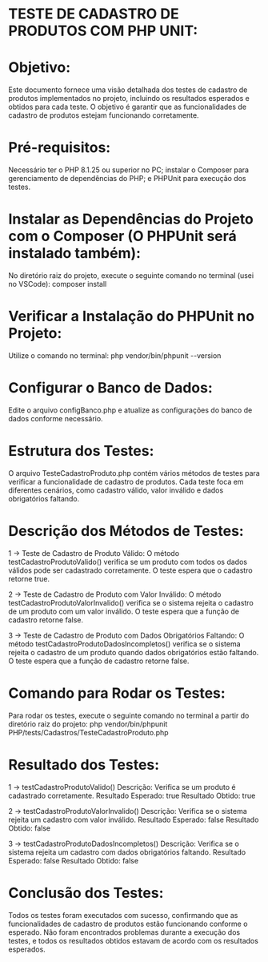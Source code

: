 # TESTE DE CADASTRO DE PRODUTOS COM PHP UNIT:


# Objetivo:
Este documento fornece uma visão detalhada dos testes de cadastro de produtos implementados no projeto, incluindo os resultados esperados e obtidos para cada teste. O objetivo é garantir que as funcionalidades de cadastro de produtos estejam funcionando corretamente.


# Pré-requisitos:
Necessário ter o PHP 8.1.25 ou superior no PC; instalar o Composer para gerenciamento de dependências do PHP; e PHPUnit para execução dos testes.


# Instalar as Dependências do Projeto com o Composer (O PHPUnit será instalado também):
No diretório raiz do projeto, execute o seguinte comando no terminal (usei no VSCode): composer install


# Verificar a Instalação do PHPUnit no Projeto:
Utilize o comando no terminal: php vendor/bin/phpunit --version


# Configurar o Banco de Dados:
Edite o arquivo configBanco.php e atualize as configurações do banco de dados conforme necessário.


# Estrutura dos Testes:
O arquivo TesteCadastroProduto.php contém vários métodos de testes para verificar a funcionalidade de cadastro de produtos. Cada teste foca em diferentes cenários, como cadastro válido, valor inválido e dados obrigatórios faltando.


# Descrição dos Métodos de Testes:
1 -> Teste de Cadastro de Produto Válido:
O método testCadastroProdutoValido() verifica se um produto com todos os dados válidos pode ser cadastrado corretamente. O teste espera que o cadastro retorne true.

2 -> Teste de Cadastro de Produto com Valor Inválido:
O método testCadastroProdutoValorInvalido() verifica se o sistema rejeita o cadastro de um produto com um valor inválido. O teste espera que a função de cadastro retorne false.

3 -> Teste de Cadastro de Produto com Dados Obrigatórios Faltando:
O método testCadastroProdutoDadosIncompletos() verifica se o sistema rejeita o cadastro de um produto quando dados obrigatórios estão faltando. O teste espera que a função de cadastro retorne false.


# Comando para Rodar os Testes:
Para rodar os testes, execute o seguinte comando no terminal a partir do diretório raiz do projeto: php vendor/bin/phpunit PHP/tests/Cadastros/TesteCadastroProduto.php


# Resultado dos Testes:
1 -> testCadastroProdutoValido()
Descrição: Verifica se um produto é cadastrado corretamente.
Resultado Esperado: true
Resultado Obtido: true

2 -> testCadastroProdutoValorInvalido()
Descrição: Verifica se o sistema rejeita um cadastro com valor inválido.
Resultado Esperado: false
Resultado Obtido: false

3 -> testCadastroProdutoDadosIncompletos()
Descrição: Verifica se o sistema rejeita um cadastro com dados obrigatórios faltando.
Resultado Esperado: false
Resultado Obtido: false


# Conclusão dos Testes:
Todos os testes foram executados com sucesso, confirmando que as funcionalidades de cadastro de produtos estão funcionando conforme o esperado. Não foram encontrados problemas durante a execução dos testes, e todos os resultados obtidos estavam de acordo com os resultados esperados.